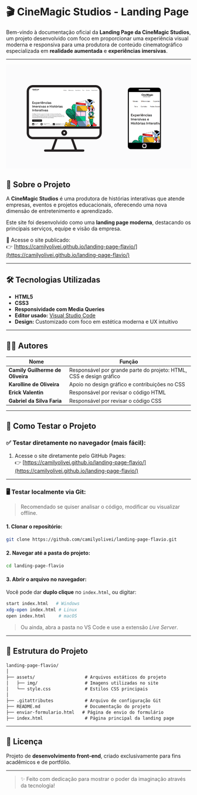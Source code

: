 # 🎬 CineMagic Studios - Landing Page

Bem-vindo à documentação oficial da **Landing Page da CineMagic Studios**, um projeto desenvolvido com foco em proporcionar uma experiência visual moderna e responsiva para uma produtora de conteúdo cinematográfico especializada em **realidade aumentada** e **experiências imersivas**.

---
![Telas](./assets/img/img-previa/previa.png)


## 🌟 Sobre o Projeto

A **CineMagic Studios** é uma produtora de histórias interativas que atende empresas, eventos e projetos educacionais, oferecendo uma nova dimensão de entretenimento e aprendizado.  

Este site foi desenvolvido como uma **landing page moderna**, destacando os principais serviços, equipe e visão da empresa.

🔗 Acesse o site publicado:  
👉 [https://camilyolivei.github.io/landing-page-flavio/](https://camilyolivei.github.io/landing-page-flavio/)

---

## 🛠️ Tecnologias Utilizadas

- **HTML5**  
- **CSS3**  
- **Responsividade com Media Queries**  
- **Editor usado:** [Visual Studio Code](https://code.visualstudio.com/)  
- **Design:** Customizado com foco em estética moderna e UX intuitivo

---

## 👩‍💻 Autores

| Nome                          | Função                                                                 |
|-------------------------------|------------------------------------------------------------------------|
| **Camily Guilherme de Oliveira** | Responsável por grande parte do projeto: HTML, CSS e design gráfico    |
| **Karolline de Oliveira**         | Apoio no design gráfico e contribuições no CSS                        |
| **Erick Valentin**               | Responsável por revisar o código HTML                                 |
| **Gabriel da Silva Faria**       | Responsável por revisar o código CSS                                  |

---

## 🧪 Como Testar o Projeto

### ✅ Testar diretamente no navegador (mais fácil):

1. Acesse o site diretamente pelo GitHub Pages:  
   👉 [https://camilyolivei.github.io/landing-page-flavio/](https://camilyolivei.github.io/landing-page-flavio/)

---

### 🖥️ Testar localmente via Git:

> Recomendado se quiser analisar o código, modificar ou visualizar offline.

#### 1. **Clonar o repositório:**

```bash
git clone https://github.com/camilyolivei/landing-page-flavio.git
```

#### 2. **Navegar até a pasta do projeto:**

```bash
cd landing-page-flavio
```

#### 3. **Abrir o arquivo no navegador:**

Você pode dar **duplo clique** no `index.html`, ou digitar:

```bash
start index.html   # Windows
xdg-open index.html # Linux
open index.html     # macOS
```

> Ou ainda, abra a pasta no VS Code e use a extensão *Live Server*.

---

## 📁 Estrutura do Projeto

```
landing-page-flavio/
│
├── assets/                   # Arquivos estáticos do projeto
│   ├── img/                  # Imagens utilizadas no site
│   └── style.css             # Estilos CSS principais
│
├── .gitattributes            # Arquivo de configuração Git
├── README.md                 # Documentação do projeto
├── enviar-formulario.html   # Página de envio do formulário
├── index.html                # Página principal da landing page
```

---

## 📄 Licença

Projeto de **desenvolvimento front-end**, criado exclusivamente para fins acadêmicos e de portfólio.

---

> ✨ Feito com dedicação para mostrar o poder da imaginação através da tecnologia!